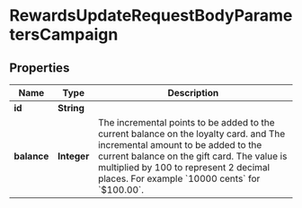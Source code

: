 

# RewardsUpdateRequestBodyParametersCampaign


## Properties

| Name | Type | Description |
|------------ | ------------- | ------------- |
|**id** | **String** |  |
|**balance** | **Integer** | The incremental points to be added to the current balance on the loyalty card. and The incremental amount to be added to the current balance on the gift card. The value is multiplied by 100 to represent 2 decimal places. For example &#x60;10000 cents&#x60; for &#x60;$100.00&#x60;. |



